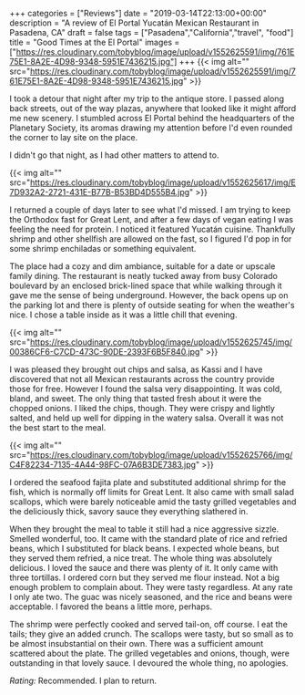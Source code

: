+++
categories = ["Reviews"]
date = "2019-03-14T22:13:00+00:00"
description = "A review of El Portal Yucatán Mexican Restaurant in Pasadena, CA"
draft = false
tags = ["Pasadena","California","travel", "food"]
title = "Good Times at the El Portal"
images = ["https://res.cloudinary.com/tobyblog/image/upload/v1552625591/img/761E75E1-8A2E-4D98-9348-5951E7436215.jpg"]
+++
{{< img alt="" src="https://res.cloudinary.com/tobyblog/image/upload/v1552625591/img/761E75E1-8A2E-4D98-9348-5951E7436215.jpg" >}}

I took a detour that night after my trip to the antique store. I passed along back streets, out of the way plazas, anywhere that looked like it might afford me new scenery. I stumbled across El Portal behind the headquarters of the Planetary Society, its aromas drawing my attention before I'd even rounded the corner to lay site on the place. 
<!--more-->
I didn't go that night, as I had other matters to attend to.

{{< img alt="" src="https://res.cloudinary.com/tobyblog/image/upload/v1552625617/img/E7D932A2-2721-431E-B77B-B53BD4D555B4.jpg" >}}

I returned a couple of days later to see what I'd missed. I am trying to keep the Orthodox fast for Great Lent, and after a few days of vegan eating I was feeling the need for protein. I noticed it featured Yucatán cuisine. Thankfully shrimp and other shellfish are allowed on the fast, so I figured I'd pop in for some shrimp enchiladas or something equivalent.

The place had a cozy and dim ambiance, suitable for a date or upscale family dining. The restaurant is neatly tucked away from busy Colorado boulevard by an enclosed brick-lined space that while walking through it gave me the sense of being underground. However, the back opens up on the parking lot and there is plenty of outside seating for when the weather's nice. I chose a table inside as it was a little chill that evening.

{{< img alt="" src="https://res.cloudinary.com/tobyblog/image/upload/v1552625745/img/00386CF6-C7CD-473C-90DE-2393F6B5F840.jpg" >}}

I was pleased they brought out chips and salsa, as Kassi and I have discovered that not all Mexican restaurants across the country provide those for free. However I found the salsa very disappointing. It was cold, bland, and sweet. The only thing that tasted fresh about it were the chopped onions. I liked the chips, though. They were crispy and lightly salted, and held up well for dipping in the watery salsa. Overall it was not the best start to the meal.

{{< img alt="" src="https://res.cloudinary.com/tobyblog/image/upload/v1552625766/img/C4F82234-7135-4A44-98FC-07A6B3DE7383.jpg" >}}

I ordered the seafood fajita plate and substituted additional shrimp for the fish, which is normally off limits for Great Lent. It also came with small salad scallops, which were barely noticeable amid the tasty grilled vegetables and the deliciously thick, savory sauce they everything slathered in.

When they brought the meal to table it still had a nice aggressive sizzle. Smelled wonderful, too. It came with the standard plate of rice and refried beans, which I substituted for black beans. I expected whole beans, but they served them refried, a nice treat. The whole thing was absolutely delicious. I loved the sauce and there was plenty of it. It only came with three tortillas. I ordered corn but they served me flour instead. Not a big enough problem to complain about. They were tasty regardless. At any rate I only ate two. The guac was nicely seasoned, and the rice and beans were acceptable. I favored the beans a little more, perhaps. 

The shrimp were perfectly cooked and served tail-on, off course. I eat the tails; they give an added crunch. The scallops were tasty, but so small as to be almost insubstantial on their own. There was a sufficient amount scattered about the plate. The grilled vegetables and onions, though, were outstanding in that lovely sauce. I devoured the whole thing, no apologies.

*Rating:* Recommended. I plan to return.
